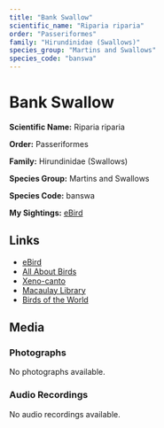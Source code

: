 ```yaml
---
title: "Bank Swallow"
scientific_name: "Riparia riparia"
order: "Passeriformes"
family: "Hirundinidae (Swallows)"
species_group: "Martins and Swallows"
species_code: "banswa"
---
```


# Bank Swallow

**Scientific Name:** Riparia riparia

**Order:** Passeriformes

**Family:** Hirundinidae (Swallows)

**Species Group:** Martins and Swallows

**Species Code:** banswa

**My Sightings:** [eBird](https://ebird.org/lifelist?r=world&time=life&spp=banswa)

## Links
* [eBird](https://ebird.org/species/banswa) 
* [All About Birds](https://www.allaboutbirds.org/guide/banswa) 
* [Xeno-canto](https://www.xeno-canto.org/species/banswa) 
* [Macaulay Library](https://search.macaulaylibrary.org/catalog?taxonCode=banswa&sort=rating_rank_desc)
* [Birds of the World](https://birdsoftheworld.org/bow/species/banswa)

## Media
### Photographs
No photographs available.

### Audio Recordings
No audio recordings available.
